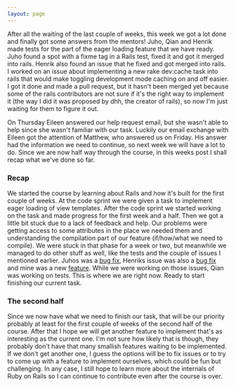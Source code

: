```yaml
---
layout: page
---
```


After all the waiting of the last couple of weeks, this week we got a lot done and finally got some answers from the mentors! Juho, Qian and Henrik made tests
for the part of the eager loading feature that we have ready. Juho found a spot with a fixme tag in a Rails test, fixed it and got it merged into rails. Henrik
also found an issue that he fixed and got merged into rails. I worked on an issue about implementing a new rake dev:cache task into rails that would make
toggling development mode caching on and off easier. I got it done and made a pull request, but it hasn't been merged yet because some of the rails contributors are not sure if it's the right way to implement it (the way I did it was proposed by dhh, the creator of rails), so now I'm just waiting for them to figure it out.

On Thursday Eileen answered our help request email, but she wasn't able to help since she wasn't familiar with our task. Luckily our email exchange with
Eileen got the attention of Matthew, who answered us on Friday. His answer had the information we need to continue, so next week we will have a lot to do.
Since we are now half way through the course, in this weeks post I shall recap what we've done so far.

### Recap

We started the course by learning about Rails and how it's built for the first couple of weeks. At the code sprint we were given a task to implement eager
loading of view templates. After the code sprint we started working on the task and made progress for the first week and a half. Then we got a little
bit stuck due to a lack of feedback and help. Our problems were getting access to some attributes in the place we needed them and understanding the compilation
part of our feature (if/how/what we need to compile). We were stuck in that phase for a week or two, but meanwhile we managed to do other stuff as well, like
the tests and the couple of issues I mentioned earlier. Juhos was a [bug fix](https://github.com/rails/rails/pull/19074), Henriks issue was also a [bug
fix](https://github.com/rails/rails/pull/19076) and mine was a new [feature](https://github.com/rails/rails/pull/19091). While we were working on those issues, Qian was working on tests. This is where we are right now. Ready to start finishing our current task.

### The second half

Since we now have what we need to finish our task, that will be our priority probably at least for the first couple of weeks of the second half of the course.
After that I hope we will get another feature to implement that's as interesting as the current one. I'm not sure how likely that is though, they probably
don't have that many smallish features waiting to be implemented. If we don't get another one, I guess the options will be to fix issues or to try to come up
with a feature to implement ourselves, which could be fun but challenging. In any case, I still hope to learn more about the internals of Ruby on Rails so
I can continue to contribute even after the course is over.
